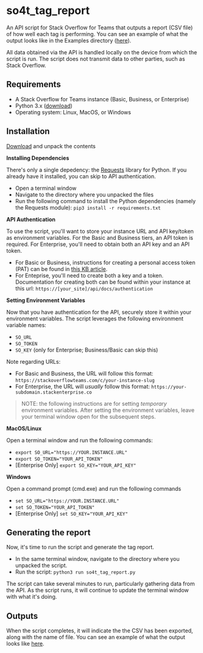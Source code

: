 # so4t_tag_report
An API script for Stack Overflow for Teams that outputs a report (CSV file) of how well each tag is performing. You can see an example of what the output looks like in the Examples directory ([here](https://github.com/jklick-so/so4t_tag_report/blob/main/Examples/tag_metrics.csv)).

All data obtained via the API is handled locally on the device from which the script is run. The script does not transmit data to other parties, such as Stack Overflow.

## Requirements
* A Stack Overflow for Teams instance (Basic, Business, or Enterprise)
* Python 3.x ([download](https://www.python.org/downloads/))
* Operating system: Linux, MacOS, or Windows

## Installation

[Download](https://github.com/jklick-so/so4t_tag_report/archive/refs/heads/main.zip) and unpack the contents

**Installing Dependencies**

There's only a single depedency: the [Requests](https://pypi.org/project/requests/) library for Python. If you already have it installed, you can skip to API authentication.
* Open a terminal window
* Navigate to the directory where you unpacked the files
* Run the following command to install the Python dependencies (namely the Requests module): `pip3 install -r requirements.txt`

**API Authentication**

To use the script, you'll want to store your instance URL and API key/token as environment variables. For the Basic and Business tiers, an API token is required. For Enterprise, you'll need to obtain both an API key and an API token.

* For Basic or Business, instructions for creating a personal access token (PAT) can be found in [this KB article](https://stackoverflow.help/en/articles/4385859-stack-overflow-for-teams-api).
* For Enteprise, you'll need to create both a key and a token. Documentation for creating both can be found within your instance at this url: `https://[your_site]/api/docs/authentication`

**Setting Environment Variables**

Now that you have authentication for the API, securely store it within your environment variables. The script leverages the following environment variable names:
* `SO_URL`
* `SO_TOKEN`
* `SO_KEY` (only for Enterprise; Business/Basic can skip this)

Note regarding URLs:
* For Basic and Business, the URL will follow this format: `https://stackoverflowteams.com/c/your-instance-slug`
* For Enterprise, the URL will *usually* follow this format: `https://your-subdomain.stackenterprise.co`

> NOTE: the following instructions are for setting _temporary_ environment variables. After setting the environment variables, leave your terminal window open for the subsequent steps.

**MacOS/Linux**

Open a terminal window and run the following commands:
* `export SO_URL="https://YOUR.INSTANCE.URL"`
* `export SO_TOKEN="YOUR_API_TOKEN"`
* \[Enterprise Only\] `export SO_KEY="YOUR_API_KEY"`

**Windows**

Open a command prompt (cmd.exe) and run the following commands
* `set SO_URL="https://YOUR.INSTANCE.URL"`
* `set SO_TOKEN="YOUR_API_TOKEN"`
* \[Enterprise Only\] `set SO_KEY="YOUR_API_KEY"`

## Generating the report
Now, it's time to run the script and generate the tag report. 
* In the same terminal window, navigate to the directory where you unpacked the script.
* Run the script: `python3 run so4t_tag_report.py`

The script can take several minutes to run, particularly gathering data from the API. As the script runs, it will continue to update the terminal window with what it's doing.

## Outputs
When the script completes, it will indicate the the CSV has been exported, along with the name of file. You can see an example of what the output looks like [here](https://github.com/jklick-so/so4t_tag_report/blob/main/Examples/tag_metrics.csv).
